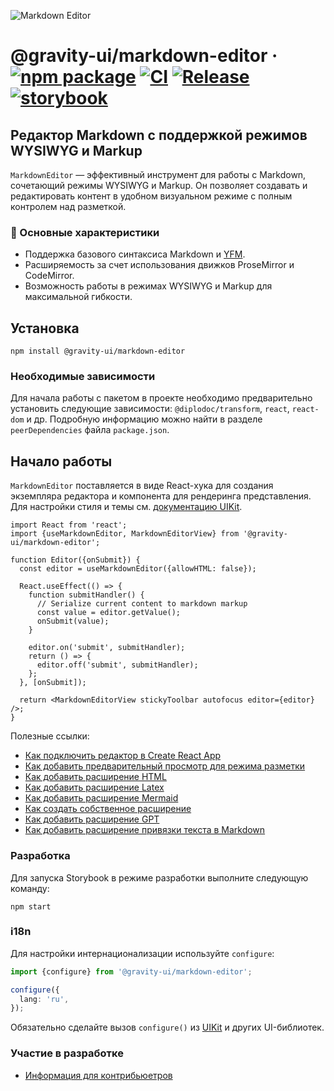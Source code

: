 ![Markdown Editor](https://github.com/user-attachments/assets/0b4e5f65-54cf-475f-9c68-557a4e9edb46)

# @gravity-ui/markdown-editor &middot; [![npm package](https://img.shields.io/npm/v/@gravity-ui/markdown-editor)](https://www.npmjs.com/package/@gravity-ui/markdown-editor) [![CI](https://img.shields.io/github/actions/workflow/status/gravity-ui/markdown-editor/ci.yml?branch=main&label=CI)](https://github.com/gravity-ui/markdown-editor/actions/workflows/ci.yml?query=branch:main) [![Release](https://img.shields.io/github/actions/workflow/status/gravity-ui/markdown-editor/release.yml?branch=main&label=Release)](https://github.com/gravity-ui/markdown-editor/actions/workflows/release.yml?query=branch:main) [![storybook](https://img.shields.io/badge/Storybook-deployed-ff4685)](https://preview.gravity-ui.com/md-editor/)

## Редактор Markdown с поддержкой режимов WYSIWYG и Markup

`MarkdownEditor` — эффективный инструмент для работы с Markdown, сочетающий режимы WYSIWYG и Markup. Он позволяет создавать и редактировать контент в удобном визуальном режиме с полным контролем над разметкой.

### 🔧 Основные характеристики

- Поддержка базового синтаксиса Markdown и [YFM](https://ydocs.tech).
- Расширяемость за счет использования движков ProseMirror и CodeMirror.
- Возможность работы в режимах WYSIWYG и Markup для максимальной гибкости.

## Установка

```shell
npm install @gravity-ui/markdown-editor
```

### Необходимые зависимости

Для начала работы с пакетом в проекте необходимо предварительно установить следующие зависимости: `@diplodoc/transform`, `react`, `react-dom` и др. Подробную информацию можно найти в разделе `peerDependencies` файла `package.json`.

## Начало работы

`MarkdownEditor` поставляется в виде React-хука для создания экземпляра редактора и компонента для рендеринга представления.
Для настройки стиля и темы см. [документацию UIKit](https://github.com/gravity-ui/uikit?tab=readme-ov-file#styles).

```tsx
import React from 'react';
import {useMarkdownEditor, MarkdownEditorView} from '@gravity-ui/markdown-editor';

function Editor({onSubmit}) {
  const editor = useMarkdownEditor({allowHTML: false});

  React.useEffect(() => {
    function submitHandler() {
      // Serialize current content to markdown markup
      const value = editor.getValue();
      onSubmit(value);
    }

    editor.on('submit', submitHandler);
    return () => {
      editor.off('submit', submitHandler);
    };
  }, [onSubmit]);

  return <MarkdownEditorView stickyToolbar autofocus editor={editor} />;
}
```

Полезные ссылки:
- [Как подключить редактор в Create React App](https://preview.gravity-ui.com/md-editor/?path=/docs/docs-install-create-react-app--docs)
- [Как добавить предварительный просмотр для режима разметки](https://preview.gravity-ui.com/md-editor/?path=/docs/docs-develop-preview--docs)
- [Как добавить расширение HTML](https://preview.gravity-ui.com/md-editor/?path=/docs/docs-connect-html-block--docs)
- [Как добавить расширение Latex](https://preview.gravity-ui.com/md-editor/?path=/docs/docs-connect-latex-extension--docs)
- [Как добавить расширение Mermaid](https://preview.gravity-ui.com/md-editor/?path=/docs/docs-connect-mermaid-extension--docs)
- [Как создать собственное расширение](https://preview.gravity-ui.com/md-editor/?path=/docs/docs-develop-extension-creation--docs)
- [Как добавить расширение GPT](https://preview.gravity-ui.com/md-editor/?path=/docs/docs-connect-gpt--docs)
- [Как добавить расширение привязки текста в Markdown](https://preview.gravity-ui.com/md-editor/?path=/docs/docs-develop-extension-with-popup--docs)

### Разработка

Для запуска Storybook в режиме разработки выполните следующую команду:

```shell
npm start
```

### i18n

Для настройки интернационализации используйте `configure`:

```typescript
import {configure} from '@gravity-ui/markdown-editor';

configure({
  lang: 'ru',
});
```

Обязательно сделайте вызов `configure()` из [UIKit](https://github.com/gravity-ui/uikit?tab=readme-ov-file#i18n) и других UI-библиотек.


### Участие в разработке

- [Информация для контрибьюетров](https://preview.gravity-ui.com/md-editor/?path=/docs/docs-contributing--docs)
